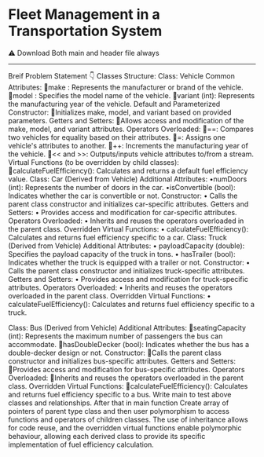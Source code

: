 # Fleet Management in a Transportation System
⚠ Download Both main and header file always
_________________________________________________
Breif Problem Statement 👇
Classes Structure:
Class: Vehicle
Common Attributes:
make : Represents the manufacturer or brand of the vehicle.
model : Specifies the model name of the vehicle.
variant (int): Represents the manufacturing year of the vehicle.
Default and Parameterized Constructor:
Initializes make, model, and variant based on provided parameters.
Getters and Setters:
Allows access and modification of the make, model, and variant attributes.
Operators Overloaded:
==: Compares two vehicles for equality based on their attributes.
=: Assigns one vehicle's attributes to another.
++: Increments the manufacturing year of the vehicle.
<< and >>: Outputs/inputs vehicle attributes to/from a stream.
Virtual Functions (to be overridden by child classes):
calculateFuelEfficiency(): Calculates and returns a default fuel efficiency value.
Class: Car (Derived from Vehicle)
Additional Attributes:
•numDoors (int): Represents the number of doors in the car.
•isConvertible (bool): Indicates whether the car is convertible or not.
Constructor:
•	Calls the parent class constructor and initializes car-specific attributes.
Getters and Setters:
•	Provides access and modification for car-specific attributes.
Operators Overloaded:
•	Inherits and reuses the operators overloaded in the parent class.
Overridden Virtual Functions:
•	calculateFuelEfficiency(): Calculates and returns fuel efficiency specific to a car.
Class: Truck (Derived from Vehicle)
Additional Attributes:
•	payloadCapacity (double): Specifies the payload capacity of the truck in tons.
•	hasTrailer (bool): Indicates whether the truck is equipped with a trailer or not.
Constructor:
•	Calls the parent class constructor and initializes truck-specific attributes.
Getters and Setters:
•	Provides access and modification for truck-specific attributes.
Operators Overloaded:
•	Inherits and reuses the operators overloaded in the parent class.
Overridden Virtual Functions:
•	calculateFuelEfficiency(): Calculates and returns fuel efficiency specific to a truck.


Class: Bus (Derived from Vehicle)
Additional Attributes:
seatingCapacity (int): Represents the maximum number of passengers the bus can accommodate.
hasDoubleDecker (bool): Indicates whether the bus has a double-decker design or not.
Constructor:
Calls the parent class constructor and initializes bus-specific attributes.
Getters and Setters:
Provides access and modification for bus-specific attributes.
Operators Overloaded:
Inherits and reuses the operators overloaded in the parent class.
Overridden Virtual Functions:
calculateFuelEfficiency(): Calculates and returns fuel efficiency specific to a bus.
Write main to test above classes and relationships. After that in main function Create array of pointers of parent type class and then user polymorphism to access functions and operators of children classes.
The use of inheritance allows for code reuse, and the overridden virtual functions enable polymorphic behaviour, allowing each derived class to provide its specific implementation of fuel efficiency calculation.
